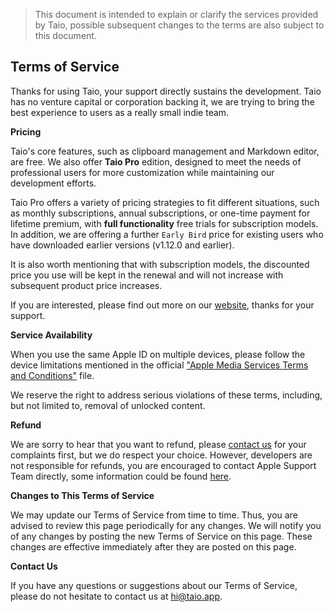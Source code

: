 > This document is intended to explain or clarify the services provided by Taio, possible subsequent changes to the terms are also subject to this document.

## Terms of Service

Thanks for using Taio, your support directly sustains the development. Taio has no venture capital or corporation backing it, we are trying to bring the best experience to users as a really small indie team.

**Pricing**

Taio's core features, such as clipboard management and Markdown editor, are free. We also offer **Taio Pro** edition, designed to meet the needs of professional users for more customization while maintaining our development efforts.

Taio Pro offers a variety of pricing strategies to fit different situations, such as monthly subscriptions, annual subscriptions, or one-time payment for lifetime premium, with **full functionality** free trials for subscription models. In addition, we are offering a further `Early Bird` price for existing users who have downloaded earlier versions (v1.12.0 and earlier).

It is also worth mentioning that with subscription models, the discounted price you use will be kept in the renewal and will not increase with subsequent product price increases.

If you are interested, please find out more on our [website](https://taio.app/#pricing), thanks for your support.

**Service Availability**

When you use the same Apple ID on multiple devices, please follow the device limitations mentioned in the official ["Apple Media Services Terms and Conditions"](https://www.apple.com/legal/internet-services/itunes/us/terms.html) file.

We reserve the right to address serious violations of these terms, including, but not limited to, removal of unlocked content.

**Refund**

We are sorry to hear that you want to refund, please [contact us](mailto:hi@taio.app) for your complaints first, but we do respect your choice. However, developers are not responsible for refunds, you are encouraged to contact Apple Support Team directly, some information could be found [here](https://support.apple.com/en-us/HT204084).

**Changes to This Terms of Service**

We may update our Terms of Service from time to time. Thus, you are advised to review this page periodically for any changes. We will notify you of any changes by posting the new Terms of Service on this page. These changes are effective immediately after they are posted on this page.

**Contact Us**

If you have any questions or suggestions about our Terms of Service, please do not hesitate to contact us at hi@taio.app.